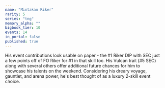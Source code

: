 ```yaml
---
name: "Mintakan Riker"
rarity: 5
series: "tng"
memory_alpha: ""
bigbook_tier: 10
events: 14
in_portal: false
published: true
---
```


His event contributions look usable on paper - the #1 Riker DIP with SEC just a few points off of FO Riker for #1 in that skill too. His Vulcan trait (#5 SEC) along with several others offer additional future chances for him to showcase his talents on the weekend. Considering his dreary voyage, gauntlet, and arena power, he's best thought of as a luxury 2-skill event choice.
